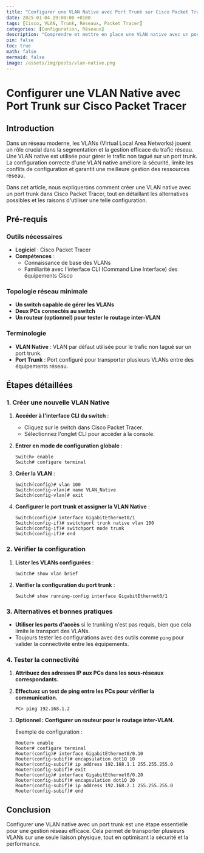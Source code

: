 ```yaml
---
title: "Configurer une VLAN Native avec Port Trunk sur Cisco Packet Tracer"
date: 2025-01-04 19:00:00 +0100
tags: [Cisco, VLAN, Trunk, Réseaux, Packet Tracer]
categories: [Configuration, Réseaux]
description: "Comprendre et mettre en place une VLAN native avec un port trunk sur Cisco Packet Tracer."
pin: false
toc: true
math: false
mermaid: false
image: /assets/img/posts/vlan-native.png
---
```



# Configurer une VLAN Native avec Port Trunk sur Cisco Packet Tracer

## Introduction

Dans un réseau moderne, les VLANs (Virtual Local Area Networks) jouent un rôle crucial dans la segmentation et la gestion efficace du trafic réseau. Une VLAN native est utilisée pour gérer le trafic non tagué sur un port trunk. La configuration correcte d'une VLAN native améliore la sécurité, limite les conflits de configuration et garantit une meilleure gestion des ressources réseau.

Dans cet article, nous expliquerons comment créer une VLAN native avec un port trunk dans Cisco Packet Tracer, tout en détaillant les alternatives possibles et les raisons d'utiliser une telle configuration.

## Pré-requis

### Outils nécessaires

- **Logiciel** : Cisco Packet Tracer
- **Compétences** :
  - Connaissance de base des VLANs
  - Familiarité avec l'interface CLI (Command Line Interface) des équipements Cisco

### Topologie réseau minimale

- **Un switch capable de gérer les VLANs**
- **Deux PCs connectés au switch**
- **Un routeur (optionnel) pour tester le routage inter-VLAN**

### Terminologie

- **VLAN Native** : VLAN par défaut utilisée pour le trafic non tagué sur un port trunk.
- **Port Trunk** : Port configuré pour transporter plusieurs VLANs entre des équipements réseau.

## Étapes détaillées

### 1. Créer une nouvelle VLAN Native

1. **Accéder à l'interface CLI du switch** :
   - Cliquez sur le switch dans Cisco Packet Tracer.
   - Sélectionnez l'onglet CLI pour accéder à la console.

2. **Entrer en mode de configuration globale** :

   ```plaintext
   Switch> enable
   Switch# configure terminal
   ```

3. **Créer la VLAN** :

   ```plaintext
   Switch(config)# vlan 100
   Switch(config-vlan)# name VLAN_Native
   Switch(config-vlan)# exit
   ```

4. **Configurer le port trunk et assigner la VLAN Native** :

   ```plaintext
   Switch(config)# interface GigabitEthernet0/1
   Switch(config-if)# switchport trunk native vlan 100
   Switch(config-if)# switchport mode trunk
   Switch(config-if)# end
   ```

### 2. Vérifier la configuration

1. **Lister les VLANs configurées** :

   ```plaintext
   Switch# show vlan brief
   ```

2. **Vérifier la configuration du port trunk** :

   ```plaintext
   Switch# show running-config interface GigabitEthernet0/1
   ```

### 3. Alternatives et bonnes pratiques

- **Utiliser les ports d'accès** si le trunking n'est pas requis, bien que cela limite le transport des VLANs.
- Toujours tester les configurations avec des outils comme `ping` pour valider la connectivité entre les équipements.

### 4. Tester la connectivité

1. **Attribuez des adresses IP aux PCs dans les sous-réseaux correspondants.**

2. **Effectuez un test de ping entre les PCs pour vérifier la communication.**

   ```plaintext
   PC> ping 192.168.1.2
   ```

3. **Optionnel : Configurer un routeur pour le routage inter-VLAN.**

   Exemple de configuration :

   ```plaintext
   Router> enable
   Router# configure terminal
   Router(config)# interface GigabitEthernet0/0.10
   Router(config-subif)# encapsulation dot1Q 10
   Router(config-subif)# ip address 192.168.1.1 255.255.255.0
   Router(config-subif)# exit
   Router(config)# interface GigabitEthernet0/0.20
   Router(config-subif)# encapsulation dot1Q 20
   Router(config-subif)# ip address 192.168.2.1 255.255.255.0
   Router(config-subif)# end
   ```

## Conclusion

Configurer une VLAN native avec un port trunk est une étape essentielle pour une gestion réseau efficace. Cela permet de transporter plusieurs VLANs sur une seule liaison physique, tout en optimisant la sécurité et la performance.


